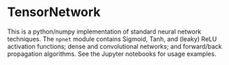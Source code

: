 # TensorNetwork

This is a python/numpy implementation of standard neural network techniques.
The `npnet` module contains Sigmoid, Tanh, and (leaky) ReLU activation 
functions; dense and convolutional networks; and forward/back propagation algorithms. See the Jupyter notebooks for usage examples.
